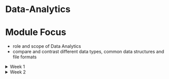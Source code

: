 # Data-Analytics
# Module Focus
  - role and scope of Data Analytics
  - compare and contrast different data types, common data structures and file formats
<details>
<summary> Week 1 </summary>
<br>
  
# The basic of Data
  ## What is Data Analytics
  - is to examine and transform raw data into actionable insights that guide inforemed decision-making processess within an orgarnisation.
  - key responsibilities and skills
    - Data Collection and Preparation - sourcing data, cleaning and organizing data
    - Data aanlysis - employing statistical methods, ML techniques to interpret data, Identify trends and patterns not obvious.
    - Data visualization - creating visual presentations of data eg. charts and dashboards to make complex information easily understandable.
    - Decision Support - make recommendations based on data-driven insights guiding besiness decisions
    - Collaboration and Communication - collaborate with other ddepartements to understand their data needs and effectively communicate complex data findings to non-technical stakeholders.
    - Continuous Learning and Adaptation - keeping up-to=date with latest trends and adapt to new analytiacl model and methods.# Data-Analytics
# Module Focus
  - role and scope of Data Analytics
  - compare and contrast different data types, common data structures and file formats

  
# The basic of Data
  ## What is Data Analytics
  - is to examine and transform raw data into actionable insights that guide inforemed decision-making processess within an orgarnisation.
  - key responsibilities and skills
    - Data Collection and Preparation - sourcing data, cleaning and organizing data
    - Data aanlysis - employing statistical methods, ML techniques to interpret data, Identify trends and patterns not obvious.
    - Data visualization - creating visual presentations of data eg. charts and dashboards to make complex information easily understandable.
    - Decision Support - make recommendations based on data-driven insights guiding besiness decisions
    - Collaboration and Communication - collaborate with other ddepartements to understand their data needs and effectively communicate complex data findings to non-technical stakeholders.
    - Continuous Learning and Adaptation - keeping up-to=date 

  TASK 
  - Data Analyst 
    - Maths and Stats
    - python and sql
    - data collection , data analysis, data visualisation
    - collaboration and communication, continuous learning and adaptation
         
  3 major piilars that allow analytics programs to thrive : Data, Storage and Computing power.

  ## The Analytics Process
  - The process is iterative rather than sequantial as you can return/revisit to any stage if theres a error in your data.
  - AI :
  - ML :
  - Deep Learning :
     
  ## Data Governance
  - is the slab of stone that supports the 3 pillars.
  - ensure that the organization has high-quality data and is able to effectively control that data.

    ### Analytics tools
    - automate data analysis, improving ability to acquire, clean, manipulate, visualize and analyze data.

# Understand Data
  ## Data Types
  - a data element is an attribute about a person, place. they describe characteristics of activities.
  - data type limits the values a data element can have.

  ## Structures data types
  - is tabular data like a spreadsheet.
  - character data types limits data entry to only valid characters.
  
  ## Unstructured
  - is any type of data that does not fit neatly into the tabular model.
  - eg. digital images, audio and video recordings
  - storing unstructured data
    - binary

  ## Categories of data
  - Quantitative (How much/many?) vs Qualitative Data (What/why?)
  - Discrete vs Countinuous Data
    - discreete represent measurements that cant be subdivided. eg. whole number
    - Countinuous can represent measure of average and have decimal 
    - Quantitative (can be both), but Qualitative is discrete
  - Categorical Data
    - Text data with known, finite number of categories
  - Dimensional Data
    - is an approach to arranging data to facilitate analysis.
   
  ## Common Structures
  ### Structured data
  - Tabular data is structured data with values stored in consistent manner and organized into rows and columns. facilitates aggregation
  - specify a unique key to identify values in a row

  ### Unstructured
  - is qualitative, describing the characteristics of an event or object.
  - eg. images, audio , video and descriptive text
  - machine data is common source of unstructured data as machines operates they create a digital footprint that data is unstructured
  - storage - key is a unique identifier and value is the data itself.

  ### Semi-Structured
  - is data that has structure and that is not tabular. eg Email
  - Every Email has structural components eg. recipient, sender, subject, date and time
  - body of email is unstructured text, while attachments can be anything type of file.

  ## Common File formats
  - facilitate data exchange and tool interoperability.
  - Text Files
  - Fixed-Width Files
  - JavaScript Object Notation
  - Extensible Markup Language (XML)
  - HyperText Markup Language (HTML)

# Data Preparation and Exploration
- Module focus
  - understand how to explore and acquire data
  - learn databases and need to classify and store or structure data
  - data manipulation techniques and how to manage data quality
  - fundamentals of stats and analysis techniques
 
  ## Databases and Data Acquisition
  - Two categories of databases
    - Relational - for storing and processing structured data
    - Nonrelational - 

  ### The Relational Model
  - The entity relationship diagram (ERD) is a visual of data modelling process, it shows the connection between related entities.
  - cardinality refers to the relationship between two entities.
  - unary relationship is when an entity has a connection with itself.
  - A binary relationship connects two entities
   
  ### Relational Databases
  - Relational databasess let you make operational system out of an ERD, Relational entities correspond to databases tables, and entity attributes correspond to table columns.
  - An associative table is both a table and a relationship
  - every row in a relational database must be unique
  - a prinmary key is one or more attributes that uniquely identify a specific row
  - a foreign key is or more columns in one table that points to corresponding columns in a related table, FK enforces referential integrity.
   
  RELATIONAL VS NON-RELATION
  - Relational - data consistency, security, ease of back up
  - Non-Relational - flexibility, high scalability, cost effective
   
  ### Non-Relational Databases
  - does not have a predefined strucure based or tabular data
  - examples
    - key-value database
      - key is globally unique across entire database
      - the data corresponding eith key can structured or ustructured
      - can scale to accomododate many simultaneous request without impacting perfomance.
    - Document
      - is similar to key-value database bbut the value is restricted to a specific structured format eg JSON
    - Column-Family
      - use an index to identify data in groups of related columns.
      - good ability to scale
    - Graph
      - specialize in exploring relationship between pieces of data.
      - each animal and person represent a node in the graph.

  ## Database Use cases
  ### Online Transactional Processing (OLTP)
  - handles daily transactions eg booking flight, or ordering online
  - balance the ability to write and read data efficiently

  ### Normalisation
  - is a process for structuring a database in a way that minimizes duplication of data.
  - First nomrmal form(!NF) is when every row in a table and every column contains a unique value
  - Second Normal Form(2NF) starts where 1NF leaves off, all nonprimary key values must depend on the entire primary key.
  - Third Normal Form(3NF) all columns must depend on only the primary key (highly normalized)

  ### Online Analytical Processing (OLAP)
  - focus on ability of organizations to analyze data.
  - OLAP and OLTP databases can use relational database but their structures are different.
  - OLTP balance transactional read and write perfomance, resulting in highly normalised design (3NF)
  - OLAP have denormalized design, this is wider tables distribution of data instead of multiple tables. more efficient for analytical queries to read large amount of data for single table.

   ### Schema Concepts
   - Tradictional systems require highly normalised databases, denormalized is for analytical systems.
   - A *Data warehouse* - is database thats aggregates data from many transactional systems for analytical purposes. (Facilitates analytics)
   - A *Data mart* is a subset of a data warehouse. DW server entire organization whereas DM focus on particular department within organization.
   - A *Data Lake* - stores raw data in its native format instead of conforming to a relational database structure.

  VIDEO
  - Database - relational database - record data (OLTP) - stored in tables , data is highly detailed, flexible
  - DW - used for analytical processing(OLAP) - databases send data to data warehouse via ETL process - data is summarized


|   DATABASE           |  DATA WAREHOUSE            |
| ------------ | ------------ |
| Transactions             | Analytics and reporting             |
| fresh and detailed data             | refreshed periodically and summarized             |
| slow when querying large amounts of data and slow down transactional processes   |  faster and dont interfere with any processes            |

  - Data lake - designed to capture raw data - made for large amounts of data
  - Star schema facilitate analytical processing, denormalized to improve read perfomance over large data
  - snownflake

  ### Dimensionality
  - refers to the number of attributes a table has.
  - greater the attributes the greater higher the dimensionality.


  ## Data acquisition COncepts
  ### Integration
  - Data from transactional systems flow into data warehouses and data marts for analysis.
  - you retrieve, reshape, insert data to move data between operational and analytical environments. you can use variety of methods to transfer data efficiently and effectively.
  - one approach is Extract, Transform, and Load (ETL0
    1. Extract - extract data from source to staging area. goal is move data from relational database into a flat file
    2. Transform - goal reformat data from its transactional to data warehouse's analytical design
    3. Load - ensure data gets into the analytical system 


  ### Data collection methods
  - Application Programming Interfaces(APIs)
  - Web services
  - Web Scrabing
  - Human in the loop
  - Surveys
  - Survey tools
  - Observation
  - Sampling

  ## Working with Data
  - to turn a database design into an operation database ready to accept data, you use Data Definition Language(DDL) components of SQL.
  - DDL lets you create, modify and delete tables
  - to generate insights, use Data Manipulation Language(DML) capabilities of SQL to insert, modify and retrieve information from databases.
  - DDL manage structure while DML manage data in the database

  ### Data Manipulation
  - 4 possible actions
    - Create new data
    - Read existing data
    - Update existing data
    - Delete existing data
  - CRUD operations

    Data Manipulation in SQL

    |  Operation     |  SQL Keyword     |  Description  |
    | -------------- |  --------------  |  --------------  |
    |  Create        |  INSERT          |  Creates new data in an existing table  |
    |  Read          |  SELECT          |  Retrieves data from an existing table  |
    |  Update        |  UPDATE          |  Changes existing data in an existing table  |
    |  Delete        |  DELETE          |  Removes existing data from an existing table  |

  - 


</details>

<details>
<summary> Week 2 </summary>
<br>



</details>
